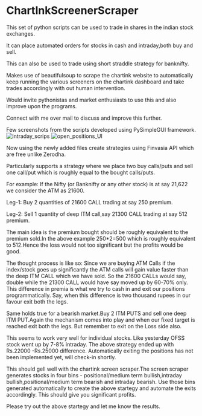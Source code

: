# ChartInkScreenerScraper

This set of python scripts can be used to trade in shares in the indian stock exchanges.

It can place automated orders for stocks in cash and intraday,both buy and sell.

This can also be used to trade using short straddle strategy for banknifty.

Makes use of beautifulsoup to scrape the chartink website to automatically keep running the various screeners on the chartink dashboard and take trades
accordingly with out human intervention.

Would invite pythonistas and market enthusiasts to use this and also improve upon the programs.

Connect with me over mail to discuss and improve this further.

Few screenshots from the scripts developed using PySimpleGUI framework.![intraday_scrips](https://user-images.githubusercontent.com/31882456/232492108-de2f50f4-9256-48de-9761-f97a2a6e9717.png)
![open_positions_UI](https://user-images.githubusercontent.com/31882456/232492123-23bdceca-b9d5-46d3-9c3c-62ea00f91c20.png)

Now using the newly added files create strategies  using Finvasia API which are free unlike Zerodha.

Particularly supports a strategy where we place two buy  calls/puts and sell  one call/put which is roughly equal to the bought calls/puts.

For example:
If the Nifty (or Banknifty or any other stock) is at say 21,622 we consider the ATM as 21600. 

Leg-1: Buy 2 quantities of 21600 CALL trading at say 250 premium.

Leg-2: Sell 1 quantity of deep ITM call,say 21300 CALL trading at say 512 premium.

The main idea is the premium bought should be roughly equivalent to the premium sold.In the above example 250*2=500 which is roughly equivalent to 512.Hence
the loss would not too significant but the profits would be good.

The thought process is like so: Since we are buying ATM Calls if the index/stock goes up significantly the ATM calls will gain value faster than the deep ITM CALL
which we have sold. So the 21600 CALLs would say, double while the 21300 CALL would have say moved up by 60-70% only. This difference in premia is what we try to cash in
and exit our positions programmatically. Say, when this difference is two thousand rupees in our favour exit both the legs.

Same holds true for a bearish market.Buy 2 ITM PUTS and sell one deep ITM PUT.Again the mechanism comes into play and when our fixed target is reached exit both the legs.
But remember to exit on the Loss side also.

This seems to work very well for individual stocks. Like yesterday OFSS stock went up by 7-8% intraday. The above strategy ended up with Rs.22000 -Rs.25000 difference.
Automatically exiting the positions has not been implemented yet, will check-in shortly.

This should gell well with the chartink screen scraper.The screen scraper generates  stocks in four bins - positional/medium term bullish,intraday bullish,positional/medium term bearish and intraday bearish. Use those bins generated automatically to create the above startegy and automate the exits accordingly. This should give you significant profits.

Please try out the above startegy and let me know the results.
